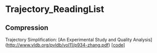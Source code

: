# Trajectory_ReadingList

## Compression
Trajectory Simplification: [An Experimental Study and Quality Analysis] (http://www.vldb.org/pvldb/vol11/p934-zhang.pdf) [[code]](https://github.com/uestc-db/traj-compression)
